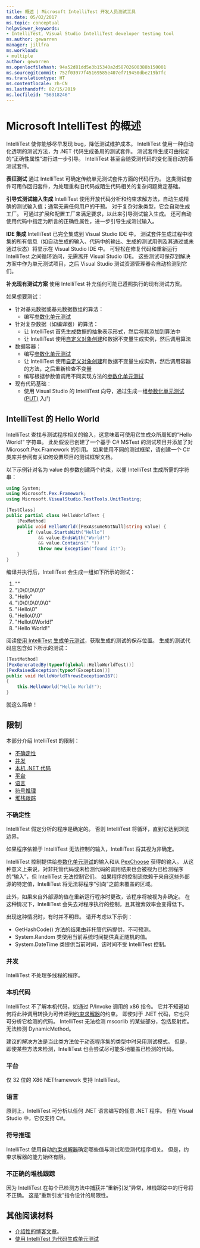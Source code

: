 ```yaml
---
title: 概述 | Microsoft IntelliTest 开发人员测试工具
ms.date: 05/02/2017
ms.topic: conceptual
helpviewer_keywords:
- IntelliTest, Visual Studio IntelliTest developer testing tool
ms.author: gewarren
manager: jillfra
ms.workload:
- multiple
author: gewarren
ms.openlocfilehash: 94a52d81dd5e3b15340a2d58702600388b150001
ms.sourcegitcommit: 752f03977f45169585e407ef719450dbe219b7fc
ms.translationtype: HT
ms.contentlocale: zh-CN
ms.lasthandoff: 02/15/2019
ms.locfileid: "56318246"
---
```

# <a name="overview-of-microsoft-intellitest"></a>Microsoft IntelliTest 的概述

IntelliTest 使你能够尽早发现 bug，降低测试维护成本。 IntelliTest 使用一种自动化透明的测试方法，为 .NET 代码生成备用的测试套件。 测试套件生成可由指定的“正确性属性”进行进一步引导。 IntelliTest 甚至会随受测代码的变化而自动完善测试套件。

**表征测试** 通过 IntelliTest 可确定传统单元测试套件方面的代码行为。
这类测试套件可用作回归套件，为处理重构旧代码或陌生代码相关的复杂问题奠定基础。

**引导式测试输入生成** IntelliTest 使用开放代码分析和约束求解方法，自动生成精确的测试输入值；通常无需任何用户的干预。 对于复杂对象类型，它会自动生成工厂。 可通过扩展和配置工厂来满足要求，以此来引导测试输入生成。 还可自动使用代码中指定为断言的正确性属性，进一步引导生成测试输入。

**IDE 集成** IntelliTest 已完全集成到 Visual Studio IDE 中。 测试套件生成过程中收集的所有信息（如自动生成的输入、代码中的输出、生成的测试用例及其通过或未通过状态）将显示在 Visual Studio IDE 中。 可轻松在修复代码和重新运行 IntelliTest 之间循环访问，无需离开 Visual Studio IDE。
这些测试可保存到解决方案中作为单元测试项目，之后 Visual Studio 测试资源管理器会自动检测到它们。

**补充现有测试方案** 使用 IntelliTest 补充任何可能已遵照执行的现有测试方案。

如果想要测试：

* 针对基元数据或基元数据数组的算法：
  * 编写[参数化单元测试](test-generation.md#parameterized-unit-testing)
* 针对复杂数据（如编译器）的算法：
  * 让 IntelliTest 首先生成数据的抽象表示形式，然后将其添加到算法中
  * 让 IntelliTest 使用[自定义对象创建](input-generation.md#objects)和数据不变量生成实例，然后调用算法
* 数据容器：
  * 编写[参数化单元测试](test-generation.md#parameterized-unit-testing)
  * 让 IntelliTest 使用[自定义对象创建](input-generation.md#objects)和数据不变量生成实例，然后调用容器的方法，之后重新检查不变量
  * 编写根据参数值调用不同实现方法的[参数化单元测试](test-generation.md#parameterized-unit-testing)
* 现有代码基础：
  * 使用 Visual Studio 的 IntelliTest 向导，通过生成一组[参数化单元测试 (PUT)](test-generation.md#parameterized-unit-testing) 入门

## <a name="the-hello-world-of-intellitest"></a>IntelliTest 的 Hello World

IntelliTest 查找与测试程序相关的输入，这意味着可使用它生成众所周知的“Hello World!” 字符串。 此处假设已创建了一个基于 C# MSTest 的测试项目并添加了对 Microsoft.Pex.Framework 的引用。 如果使用不同的测试框架，请创建一个 C# 类库并参阅有关如何设置项目的测试框架文档。

以下示例针对名为 value 的参数创建两个约束，以便 IntelliTest 生成所需的字符串：

```csharp
using System;
using Microsoft.Pex.Framework;
using Microsoft.VisualStudio.TestTools.UnitTesting;

[TestClass]
public partial class HelloWorldTest {
    [PexMethod]
    public void HelloWorld([PexAssumeNotNull]string value) {
        if (value.StartsWith("Hello")
            && value.EndsWith("World!")
            && value.Contains(" "))
            throw new Exception("found it!");
    }
}
```

编译并执行后，IntelliTest 会生成一组如下所示的测试：

1. ""
2. "\0\0\0\0\0"
3. "Hello"
4. "\0\0\0\0\0\0"
5. "Hello\0"
6. "Hello\0\0"
7. "Hello\0World!"
8. "Hello World!"

阅读[使用 IntelliTest 生成单元测试](../../test/generate-unit-tests-for-your-code-with-intellitest.md)，获取生成的测试的保存位置。 生成的测试代码应包含如下所示的测试：

```csharp
[TestMethod]
[PexGeneratedBy(typeof(global::HelloWorldTest))]
[PexRaisedException(typeof(Exception))]
public void HelloWorldThrowsException167()
{
    this.HelloWorld("Hello World!");
}
```

就这么简单！

## <a name="limitations"></a>限制

本部分介绍 IntelliTest 的限制：

* [不确定性](#nondeterminism)
* [并发](#concurrency)
* [本机 .NET 代码](#native-code)
* [平台](#platform)
* [语言](#language)
* [符号推理](#symbolic-reasoning)
* [堆栈跟踪](#incorrect-stack-traces)

### <a name="nondeterminism"></a>不确定性

IntelliTest 假定分析的程序是确定的。 否则 IntelliTest 将循环，直到它达到浏览边界。

如果程序依赖于 IntelliTest 无法控制的输入，IntelliTest 将其视为非确定。

IntelliTest 控制提供给[参数化单元测试](test-generation.md#parameterized-unit-testing)的输入和从 [PexChoose](static-helper-classes.md#pexchoose) 获得的输入。
从这种意义上来说，对非托管代码或未检测代码的调用结果也会被视为已检测程序的“输入”，但 IntelliTest 无法控制它们。 如果程序的控制流依赖于来自这些外部源的特定值，IntelliTest 将无法将程序“引向”之前未覆盖的区域。

此外，如果来自外部源的值在重新运行程序时更改，该程序将被视为非确定。 在这种情况下，IntelliTest 会失去对程序执行的控制，且其搜索效率会变得低下。

出现这种情况时，有时并不明显。
请开考虑以下示例：

* GetHashCode() 方法的结果由非托管代码提供，不可预测。
* System.Random 类使用当前系统时间提供真正随机的值。
* System.DateTime 类提供当前时间，该时间不受 IntelliTest 控制。

### <a name="concurrency"></a>并发

IntelliTest 不处理多线程的程序。

### <a name="native-code"></a>本机代码

IntelliTest 不了解本机代码，如通过 P/Invoke 调用的 x86 指令。 它并不知道如何将此种调用转换为可传递到[约束求解器](input-generation.md#constraint-solver)的约束。
即使对于 .NET 代码，它也只可分析它检测的代码。 IntelliTest 无法检测 mscorlib 的某些部分，包括反射库。 无法检测 DynamicMethod。

建议的解决方法是当此类方法位于动态程序集的类型中时采用测试模式。 但是，即使某些方法未检测，IntelliTest 也会尝试尽可能多地覆盖已检测的代码。

### <a name="platform"></a>平台

仅 32 位的 X86 NETframework 支持 IntelliTest。

### <a name="language"></a>语言

原则上，IntelliTest 可分析以任何 .NET 语言编写的任意 .NET 程序。 但在 Visual Studio 中，它仅支持 C#。

### <a name="symbolic-reasoning"></a>符号推理

IntelliTest 使用自动[约束求解器](input-generation.md#constraint-solver)确定哪些值与测试和受测代程序相关。 但是，约束求解器的能力始终有限。

### <a name="incorrect-stack-traces"></a>不正确的堆栈跟踪

因为 IntelliTest 在每个已检测方法中捕获并“重新引发”异常，堆栈跟踪中的行号将不正确。 这是“重新引发”指令设计的局限性。

## <a name="further-reading"></a>其他阅读材料

* [介绍性的博客文章](https://devblogs.microsoft.com/devops/introducing-smart-unit-tests/)。
* [使用 IntelliTest 为代码生成单元测试](../../test/generate-unit-tests-for-your-code-with-intellitest.md)
